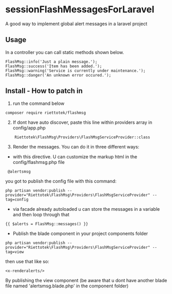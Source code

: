# sessionFlashMessagesForLaravel
A good way to implement global alert messages in a laravel project


## Usage 
In a controller you can call static methods shown below.
```
FlashMsg::info('Just a plain message.');
FlashMsg::success('Item has been added.');
FlashMsg::warning('Service is currently under maintenance.');
FlashMsg::danger('An unknown error occured.');
```
## Install - How to patch in
1. run the command below
```
composer require riettotek/flashmsg
```

2. If dont have auto discover, paste this line within providers array in config/app.php
```
    Riettotek\FlashMsg\Providers\FlashMsgServiceProvider::class
```
3. Render the messages. You can do it in three different ways:
  - with this directive. U can customize the markup html in the config/flashmsg.php file
```
 @alertsmsg
```
you got to publish the config file with this command:
```
php artisan vendor:publish --provider="Riettotek\FlashMsg\Providers\FlashMsgServiceProvider" --tag=config
```
  - via facade already autoloaded u can store the messages in a variable  and then loop through that
  ```
  {{ $alerts = FlashMsg::messages() }}
  ```
  - Publish the blade component in your project components folder
```
php artisan vendor:publish --provider="Riettotek\FlashMsg\Providers\FlashMsgServiceProvider" --tag=view
```
then use that like so:
```
<x-renderalerts/>
```
By publishing the view component (be aware that u dont have another blade file named 'alertsmsg.blade.php' in the component folder)